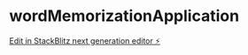 # wordMemorizationApplication

[Edit in StackBlitz next generation editor ⚡️](https://stackblitz.com/~/github.com/bushkarl/wordMemorizationApplication)